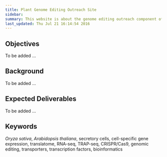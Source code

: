 ```yaml
---
title: Plant Genome Editing Outreach Site
sidebar: 
summary: This website is about the genome editing outreach component of the [Plant SECRETome Project](http://plantsecretome.org/).
last_updated: Thu Jul 21 16:14:54 2016
---
```


## Objectives

To be added ...

## Background

To be added ...


## Expected Deliverables

To be added ...

## Keywords

_Oryza sativa_, _Arabidopsis thaliana_, secretory cells, cell-specific
gene expression, translatome, RNA-seq, TRAP-seq, CRISPR/Cas9, genomic 
editing, transporters, transcription factors, bioinformatics






